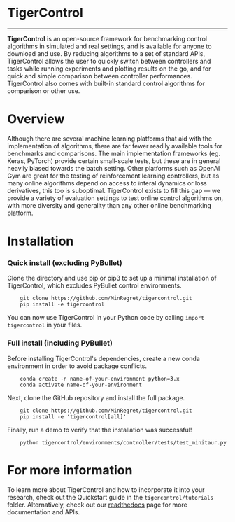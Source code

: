 # TigerControl
**********

**TigerControl** is an open-source framework for benchmarking control algorithms in simulated and real settings, and is available for anyone to download and use. By reducing algorithms to a set of standard APIs, TigerControl allows the user to quickly switch between controllers and tasks while running experiments and plotting results on the go, and for quick and simple comparison between controller performances. TigerControl also comes with built-in standard control algorithms for comparison or other use.


Overview
========

Although there are several machine learning platforms that aid with the implementation of algorithms, there are far fewer readily available tools for benchmarks and comparisons. The main implementation frameworks (eg. Keras, PyTorch) provide certain small-scale tests, but these are in general heavily biased towards the batch setting. Other platforms such as OpenAI Gym are great for the testing of reinforcement learning controllers, but as many online algorithms depend on access to interal dynamics or loss derivatives, this too is suboptimal. TigerControl exists to fill this gap — we provide a variety of evaluation settings to test online control algorithms on, with more diversity and generality than any other online benchmarking platform.


Installation
============

### Quick install (excluding PyBullet)

Clone the directory and use pip or pip3 to set up a minimal installation of TigerControl, which excludes PyBullet control environments.

```
    git clone https://github.com/MinRegret/tigercontrol.git
    pip install -e tigercontrol
```

You can now use TigerControl in your Python code by calling `import tigercontrol` in your files. 


### Full install (including PyBullet)

Before installing TigerControl's dependencies, create a new conda environment in order to avoid package conflicts.

```
    conda create -n name-of-your-environment python=3.x
    conda activate name-of-your-environment
```

Next, clone the GitHub repository and install the full package.

```
    git clone https://github.com/MinRegret/tigercontrol.git
    pip install -e 'tigercontrol[all]'
```

Finally, run a demo to verify that the installation was successful!

```
    python tigercontrol/environments/controller/tests/test_minitaur.py
```


For more information
====================

To learn more about TigerControl and how to incorporate it into your research, check out the Quickstart guide in the ```tigercontrol/tutorials``` folder. Alternatively, check out our [readthedocs](https://tigercontrol.readthedocs.io/en/latest/) page for more documentation and APIs.

